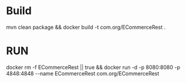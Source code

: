 # Build
mvn clean package && docker build -t com.org/ECommerceRest .

# RUN

docker rm -f ECommerceRest || true && docker run -d -p 8080:8080 -p 4848:4848 --name ECommerceRest com.org/ECommerceRest 
